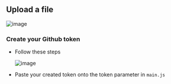 ## Upload a file

![image](https://github.com/jatolentino/uploadToGithub/assets/61167951/5e384152-aa69-4218-bf94-b6f93f781945)


### Create your Github token
- Follow these steps
  
  ![image](https://github.com/jatolentino/uploadToGithub/assets/61167951/ef9951a8-988a-4b72-924c-ed5930c9c7dd)

- Paste your created token onto the token parameter in `main.js`

